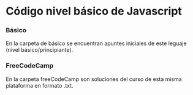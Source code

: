 # Código nivel básico de Javascript

### Básico
En la carpeta de básico se encuentran apuntes iniciales de este leguaje (nivel básico/principiante).


### FreeCodeCamp
En la carpeta freeCodeCamp son soluciones del curso de esta misma plataforma en formato .txt.
